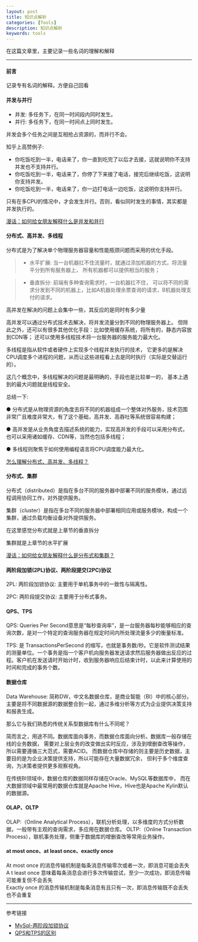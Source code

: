 ```yaml
---
layout: post
title: 知识点解析
categories: [Tools]
description: 知识点解析
keywords: tools
---
```


在这篇文章里，主要记录一些名词的理解和解释

---

#### 前言

记录专有名词的解释。方便自己回看

#### 并发与并行

* 并发: 多任务下，在同一时间段内同时发生。
* 并行: 多任务下，在同一时间点上同时发生。

并发会多个任务之间是互相抢占资源的，而并行不会。

知乎上高赞例子: 
- 你吃饭吃到一半，电话来了，你一直到吃完了以后才去接，这就说明你不支持并发也不支持并行。
- 你吃饭吃到一半，电话来了，你停了下来接了电话，接完后继续吃饭，这说明你支持并发。
- 你吃饭吃到一半，电话来了，你一边打电话一边吃饭，这说明你支持并行。

只有在多CPU的情况中，才会发生并行。否则，看似同时发生的事情，其实都是并发执行的。

[漫话：如何给女朋友解释什么是并发和并行][1]

#### 分布式、高并发、多线程

分布式是为了解决单个物理服务器容量和性能瓶颈问题而采用的优化手段。

> * 水平扩展: 当一台机器扛不住流量时，就通过添加机器的方式，将流量平分到所有服务器上，
所有机器都可以提供相当的服务；
 
> * 垂直拆分: 前端有多种查询需求时，一台机器扛不住，
可以将不同的需求分发到不同的机器上，比如A机器处理余票查询的请求，B机器处理支付的请求。

高并发在解决的问题上会集中一些，其反应的是同时有多少量

高并发可以通过分布式技术去解决，将并发流量分到不同的物理服务器上。
但除此之外，还可以有很多其他优化手段：比如使用缓存系统，将所有的，静态内容放到CDN等；
还可以使用多线程技术将一台服务器的服务能力最大化。

多线程是指从软件或者硬件上实现多个线程并发执行的技术，
它更多的是解决CPU调度多个进程的问题，从而让这些进程看上去是同时执行（实际是交替运行的）。

这几个概念中，多线程解决的问题是最明确的，手段也是比较单一的，
基本上遇到的最大问题就是线程安全。

总结一下: 
 
● 分布式是从物理资源的角度去将不同的机器组成一个整体对外服务，技术范围非常广且难度非常大，有了这个基础，高并发、高吞吐等系统很容易构建；

● 高并发是从业务角度去描述系统的能力，实现高并发的手段可以采用分布式，也可以采用诸如缓存、CDN等，当然也包括多线程；
 
● 多线程则聚焦于如何使用编程语言将CPU调度能力最大化。

[怎么理解分布式、高并发、多线程？][2]

#### 分布式、集群

分布式（distributed）是指在多台不同的服务器中部署不同的服务模块，通过远程调用协同工作，对外提供服务。

集群（cluster）是指在多台不同的服务器中部署相同应用或服务模块，构成一个集群，通过负载均衡设备对外提供服务。

在这里感觉分布式就是上章节的垂直拆分

集群就是上章节的水平扩展

[漫话：如何给女朋友解释什么是分布式和集群？][3]

#### 两阶段加锁(2PL)协议、两阶段提交(2PC)协议

2PL: 两阶段加锁协议: 主要用于单机事务中的一致性与隔离性。

2PC: 两阶段提交协议: 主要用于分布式事务。

#### QPS、TPS

QPS: Queries Per Second意思是“每秒查询率”，是一台服务器每秒能够相应的查询次数，是对一个特定的查询服务器在规定时间内所处理流量多少的衡量标准。

TPS: 是 TransactionsPerSecond 的缩写，也就是事务数/秒。它是软件测试结果的测量单位。一个事务是指一个客户机向服务器发送请求然后服务器做出反应的过程。客户机在发送请时开始计时，收到服务器响应后结束计时，以此来计算使用的时间和完成的事务个数。

#### 数据仓库

Data Warehouse: 简称DW，中文名数据仓库，是商业智能（BI）中的核心部分。主要是将不同数据源的数据整合到一起，通过多维分析等方式为企业提供决策支持和报表生成。

那么它与我们熟悉的传统关系型数据库有什么不同呢？

简而言之，用途不同。数据库面向事务，而数据仓库面向分析。数据库一般存储在线的业务数据，
需要对上层业务的改变做出实时反应，涉及到增删查改等操作，所以需要遵循三大范式，需要ACID。
而数据仓库中存储的则主要是历史数据，主要目的是为企业决策提供支持，所以可能存在大量数据冗余，
但利于多个维度查询，为决策者提供更多观察视角。

在传统BI领域中，数据仓库的数据同样存储在Oracle、MySQL等数据库中，
而在大数据领域中最常用的数据仓库就是Apache Hive，Hive也是Apache Kylin默认的数据源。


#### OLAP、OLTP

OLAP:（Online Analytical Process），联机分析处理，以多维度的方式分析数据，一般带有主观的查询需求，多应用在数据仓库。
OLTP:（Online Transaction Process），联机事务处理，侧重于数据库的增删查改等常用业务操作。

#### at most once、at least once、exactly once

At most once 的消息传输机制是每条消息传输零次或者一次，即消息可能会丢失   
A t least once 意味着每条消息会进行多次传输尝试，至少一次成功，即消息传输可能重复但不会丢失   
Exactly once 的消息传输机制是每条消息有且只有一次，即消息传输既不会丢失也不会重复

---
参考链接
* [MySql-两阶段加锁协议][4]
* [QPS和TPS的区别][5]


[1]: https://mp.weixin.qq.com/s/clr4yLkKeirhi203ZOmJWg
[2]: https://mp.weixin.qq.com/s/k1Fz0NCN8KyV3VHF0nSGuA
[3]: https://mp.weixin.qq.com/s/x1L8CDlshcJHhG70oP3yZg
[4]: https://my.oschina.net/alchemystar/blog/1438839
[5]: https://blog.csdn.net/qq_18535263/article/details/79373878

